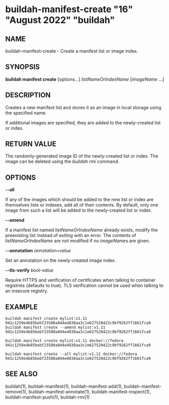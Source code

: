 # buildah-manifest-create "16" "August 2022" "buildah"

## NAME

buildah\-manifest\-create - Create a manifest list or image index.

## SYNOPSIS

**buildah manifest create** [options...] *listNameOrIndexName* [*imageName* ...]

## DESCRIPTION

Creates a new manifest list and stores it as an image in local storage using
the specified name.

If additional images are specified, they are added to the newly-created list or
index.

## RETURN VALUE

The randomly-generated image ID of the newly-created list or index.  The image
can be deleted using the *buildah rmi* command.

## OPTIONS

**--all**

If any of the images which should be added to the new list or index are
themselves lists or indexes, add all of their contents.  By default, only one
image from such a list will be added to the newly-created list or index.

**--amend**

If a manifest list named *listNameOrIndexName* already exists, modify the
preexisting list instead of exiting with an error.  The contents of
*listNameOrIndexName* are not modified if no *imageName*s are given.

**--annotation** *annotation=value*

Set an annotation on the newly-created image index.

**--tls-verify** *bool-value*

Require HTTPS and verification of certificates when talking to container registries (defaults to true).  TLS verification cannot be used when talking to an insecure registry.

## EXAMPLE

```
buildah manifest create mylist:v1.11
941c1259e4b85bebf23580a044e4838aa3c1e627528422c9bf9262ff1661fca9
buildah manifest create --amend mylist:v1.11
941c1259e4b85bebf23580a044e4838aa3c1e627528422c9bf9262ff1661fca9
```

```
buildah manifest create mylist:v1.11 docker://fedora
941c1259e4b85bebf23580a044e4838aa3c1e627528422c9bf9262ff1661fca9
```

```
buildah manifest create --all mylist:v1.11 docker://fedora
941c1259e4b85bebf23580a044e4838aa3c1e627528422c9bf9262ff1661fca9
```

## SEE ALSO
buildah(1), buildah-manifest(1), buildah-manifest-add(1), buildah-manifest-remove(1), buildah-manifest-annotate(1), buildah-manifest-inspect(1), buildah-manifest-push(1), buildah-rmi(1)
